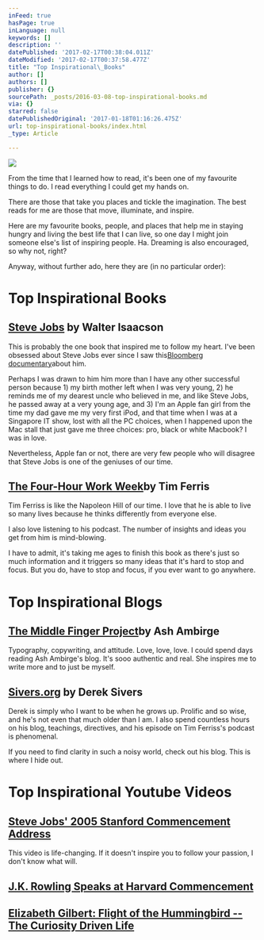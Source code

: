 ```yaml
---
inFeed: true
hasPage: true
inLanguage: null
keywords: []
description: ''
datePublished: '2017-02-17T00:38:04.011Z'
dateModified: '2017-02-17T00:37:58.477Z'
title: "Top Inspirational\_Books"
author: []
authors: []
publisher: {}
sourcePath: _posts/2016-03-08-top-inspirational-books.md
via: {}
starred: false
datePublishedOriginal: '2017-01-18T01:16:26.475Z'
url: top-inspirational-books/index.html
_type: Article

---
```

![](https://the-grid-user-content.s3-us-west-2.amazonaws.com/7445bfc5-72dd-4055-97a1-f1ea41b79aad.jpg)

From the time that I learned how to read, it's been one of my favourite things to do. I read everything I could get my hands on.

There are those that take you places and tickle the imagination. The best reads for me are those that move, illuminate, and inspire.

Here are my favourite books, people, and places that help me in staying hungry and living the best life that I can live, so one day I might join someone else's list of inspiring people. Ha. Dreaming is also encouraged, so why not, right?

Anyway, without further ado, here they are (in no particular order):

# Top Inspirational Books

## [Steve Jobs][0] by Walter Isaacson

This is probably the one book that inspired me to follow my heart. I've been obsessed about Steve Jobs ever since I saw this[Bloomberg documentary][1]about him.

Perhaps I was drawn to him him more than I have any other successful person because 1) my birth mother left when I was very young, 2) he reminds me of my dearest uncle who believed in me, and like Steve Jobs, he passed away at a very young age, and 3) I'm an Apple fan girl from the time my dad gave me my very first iPod, and that time when I was at a Singapore IT show, lost with all the PC choices, when I happened upon the Mac stall that just gave me three choices: pro, black or white Macbook? I was in love.

Nevertheless, Apple fan or not, there are very few people who will disagree that Steve Jobs is one of the geniuses of our time.

## [The Four-Hour Work Week][2]by Tim Ferris

Tim Ferriss is like the Napoleon Hill of our time. I love that he is able to live so many lives because he thinks differently from everyone else.

I also love listening to his podcast. The number of insights and ideas you get from him is mind-blowing.

I have to admit, it's taking me ages to finish this book as there's just so much information and it triggers so many ideas that it's hard to stop and focus. But you do, have to stop and focus, if you ever want to go anywhere.

# Top Inspirational Blogs

## [The Middle Finger Project][3]by Ash Ambirge

Typography, copywriting, and attitude. Love, love, love. I could spend days reading Ash Ambirge's blog. It's sooo authentic and real. She inspires me to write more and to just be myself.

## [Sivers.org][4] by Derek Sivers

Derek is simply who I want to be when he grows up. Prolific and so wise, and he's not even that much older than I am. I also spend countless hours on his blog, teachings, directives, and his episode on Tim Ferriss's podcast is phenomenal.

If you need to find clarity in such a noisy world, check out his blog. This is where I hide out.

# Top Inspirational Youtube Videos

## [Steve Jobs' 2005 Stanford Commencement Address][5]

This video is life-changing. If it doesn't inspire you to follow your passion, I don't know what will.

## [J.K. Rowling Speaks at Harvard Commencement][6]

## [Elizabeth Gilbert: Flight of the Hummingbird -- The Curiosity Driven Life][7]

[0]: http://www.amazon.com/Steve-Jobs-Walter-Isaacson/dp/1451648537
[1]: http://www.bloomberg.com/news/videos/b/0669fda9-a487-42ab-8e68-3025d1ed4a1a
[2]: http://www.amazon.com/The-4-Hour-Workweek-Escape-Anywhere/dp/B000PKG4DM
[3]: http://mbsy.co/dcs2n?url=http://www.themiddlefingerproject.org
[4]: https://sivers.org/
[5]: https://www.youtube.com/watch?v=UF8uR6Z6KLc
[6]: https://www.youtube.com/watch?v=wHGqp8lz36c
[7]: http://www.supersoul.tv/supersoul-sessions/elizabeth-gilbert-flight-hummingbird-curiosity